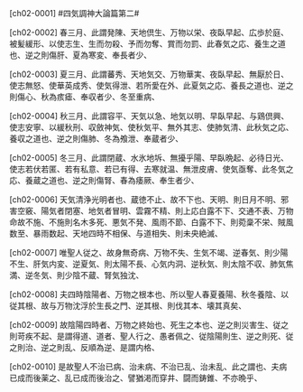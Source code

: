 [ch02-0001] #四気調神大論篇第二#

[ch02-0002] 春三月、此謂発陳、天地倶生、万物以栄、夜臥早起、広歩於庭、被髪緩形、以使志生、生而勿殺、予而勿奪、賞而勿罰、此春気之応、養生之道也、逆之則傷肝、夏為寒変、奉長者少、

[ch02-0003] 夏三月、此謂蕃秀、天地気交、万物華実、夜臥早起、無厭於日、使志無怒、使華英成秀、使気得泄、若所愛在外、此夏気之応、養長之道也、逆之則傷心、秋為痎瘧、奉収者少、冬至重病、

[ch02-0004] 秋三月、此謂容平、天気以急、地気以明、早臥早起、与鶏倶興、使志安寧、以緩秋刑、収斂神気、使秋気平、無外其志、使肺気清、此秋気之応、養収之道也、逆之則傷肺、冬為飧泄、奉蔵者少、

[ch02-0005] 冬三月、此謂閉蔵、水氷地坼、無擾乎陽、早臥晩起、必待日光、使志若伏若匿、若有私意、若已有得、去寒就温、無泄皮膚、使気亟奪、此冬気之応、養蔵之道也、逆之則傷腎、春為痿厥、奉生者少、

[ch02-0006] 天気清浄光明者也、蔵徳不止、故不下也、天明、則日月不明、邪害空竅、陽気者閉塞、地気者冒明、雲霧不精、則上応白露不下、交通不表、万物命故不施、不施則名木多死、悪気不発、風雨不節、白露不下、則菀稾不栄、賊風数至、暴雨数起、天地四時不相保、与道相失、則未央絶滅、

[ch02-0007] 唯聖人従之、故身無奇病、万物不失、生気不竭、逆春気、則少陽不生、肝気内変、逆夏気、則太陽不長、心気内洞、逆秋気、則太陰不収、肺気焦満、逆冬気、則少陰不蔵、腎気独沈、

[ch02-0008] 夫四時陰陽者、万物之根本也、所以聖人春夏養陽、秋冬養陰、以従其根、故与万物沈浮於生長之門、逆其根、則伐其本、壊其真矣、

[ch02-0009] 故陰陽四時者、万物之終始也、死生之本也、逆之則災害生、従之則苛疾不起、是謂得道、道者、聖人行之、愚者佩之、従陰陽則生、逆之則死、従之則治、逆之則乱、反順為逆、是謂内格、

[ch02-0010] 是故聖人不治已病、治未病、不治已乱、治未乱、此之謂也、夫病已成而後薬之、乱已成而後治之、譬猶渇而穿井、闘而鋳錐、不亦晩乎、